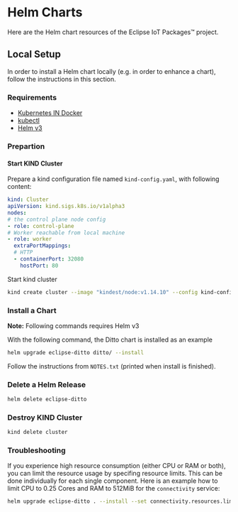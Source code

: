 # Helm Charts

Here are the Helm chart resources of the Eclipse IoT Packages™ project.

## Local Setup

In order to install a Helm chart locally (e.g. in order to enhance a chart), follow the instructions in this section.

### Requirements

* [Kubernetes IN Docker](https://github.com/kubernetes-sigs/kind)
* [kubectl](https://kubernetes.io/docs/tasks/kubectl/install/)
* [Helm v3](https://docs.helm.sh/using_helm/#installing-helm)

### Prepartion

#### Start KIND Cluster

Prepare a kind configuration file named `kind-config.yaml`, with following content:

```yaml
kind: Cluster
apiVersion: kind.sigs.k8s.io/v1alpha3
nodes:
# the control plane node config
- role: control-plane
# Worker reachable from local machine
- role: worker
  extraPortMappings:
  # HTTP
  - containerPort: 32080
    hostPort: 80
```

Start kind cluster

```bash
kind create cluster --image "kindest/node:v1.14.10" --config kind-config.yaml
```

### Install a Chart

**Note:** Following commands requires Helm v3

With the following command, the Ditto chart is installed as an example

```bash
helm upgrade eclipse-ditto ditto/ --install
```

Follow the instructions from `NOTES.txt` (printed when install is finished).

### Delete a Helm Release

```bash
helm delete eclipse-ditto
```

### Destroy KIND Cluster

```bash
kind delete cluster
```

### Troubleshooting

If you experience high resource consumption (either CPU or RAM or both), you can limit the resource usage by specifing resource limits.
This can be done individually for each single component.
Here is an example how to limit CPU to 0.25 Cores and RAM to 512MiB for the `connectivity` service:

```bash
helm upgrade eclipse-ditto . --install --set connectivity.resources.limits.cpu=0.25 --set connectivity.resources.limits.memory=512Mi
```
